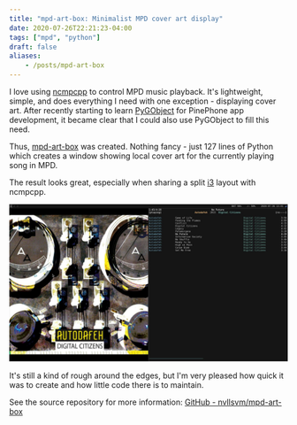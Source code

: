 ```yaml
---
title: "mpd-art-box: Minimalist MPD cover art display"
date: 2020-07-26T22:21:23-04:00
tags: ["mpd", "python"]
draft: false
aliases:
    - /posts/mpd-art-box
---
```

I love using [ncmpcpp](https://github.com/ncmpcpp/ncmpcpp) to control MPD music playback.
It's lightweight, simple, and does everything I need with one exception - displaying
cover art. After recently starting to learn [PyGObject](https://pygobject.readthedocs.io/en/latest/)
for PinePhone app development, it became clear that I could also use PyGObject to fill this need.

Thus, [mpd-art-box](https://github.com/nvllsvm/mpd-art-box) was created. Nothing fancy - just 127 lines of Python
which creates a window showing local cover art for the currently playing song in MPD. 

The result looks great, especially when sharing a split [i3](https://i3wm.org/) layout with ncmpcpp.

[![screenshot](screenshot.jpg)](screenshot.jpg)

It's still a kind of rough around the edges, but I'm very pleased how quick it was to create and how little code there is to maintain.

See the source repository for more information: [GitHub - nvllsvm/mpd-art-box](https://github.com/nvllsvm/mpd-art-box)
